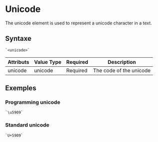 # Unicode

The unicode element is used to represent a unicode character in a text.

## Syntaxe

```syntaxe
`<unicode>`
```

| Attributs | Value Type | Required | Description             |
| --------- | ---------- | -------- | ----------------------- |
| unicode   | unicode    | Required | The code of the unicode |

## Exemples

### Programming unicode

```
`\u5909`
```

### Standard unicode

```
`U+5909`
```
